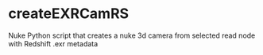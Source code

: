 # createEXRCamRS
Nuke Python script that creates a nuke 3d camera from selected read node with Redshift .exr metadata
